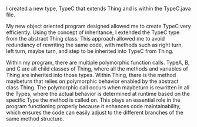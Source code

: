 I created a new type, TypeC that extends Thing and is within the TypeC.java file. 

My new object oriented program designed allowed me to create TypeC very efficiently. Using the concept of inheritance, I extended the TypeC type from the abstract Thing class. This approach allowed me to avoid redundancy of rewriting the same code, with methods such as right turn, left turn, maybe turn, and step to be inherited into TypeC from Thing. 

Within my program, there are multiple polymorphic function calls. TypeA, B, and C are all child classes of Thing, where all the methods and variables of Thing are inherited into those types. Within Thing, there is the method maybeturn that relies on polymorphic behavior enabled by the abstract class Thing. The polymorphic call occurs when maybeturn is rewritten in all the Types, where the actual behavior is determined at runtime based on the specific Type the method is called on. This plays an essential role in the program functioning properly because it enhances code maintainability, which ensures the code can easily adjust to the different branches of the same method structure.